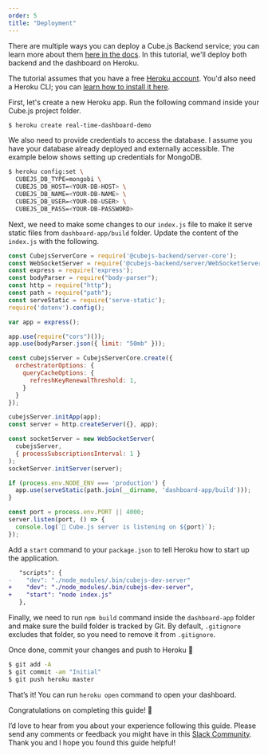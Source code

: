 ```yaml
---
order: 5
title: "Deployment"
---
```


There are multiple ways you can deploy a Cube.js Backend service; you can learn more about them [here in the docs](https://cube.dev/docs/deployment/). In this tutorial, we'll deploy both backend and the dashboard on Heroku.

The tutorial assumes that you have a free [Heroku account](https://signup.heroku.com/signup/dc). You'd also need a Heroku CLI; you can [learn how to install it here](https://devcenter.heroku.com/articles/heroku-cli).

First, let's create a new Heroku app. Run the following command inside your
Cube.js project folder.

```bash
$ heroku create real-time-dashboard-demo
```

We also need to provide credentials to access the database. I assume you have
your database already deployed and externally accessible. The example below
shows setting up credentials for MongoDB.

```bash
$ heroku config:set \
  CUBEJS_DB_TYPE=mongobi \
  CUBEJS_DB_HOST=<YOUR-DB-HOST> \
  CUBEJS_DB_NAME=<YOUR-DB-NAME> \
  CUBEJS_DB_USER=<YOUR-DB-USER> \
  CUBEJS_DB_PASS=<YOUR-DB-PASSWORD>
```

Next, we need to make some changes to our `index.js` file to make it serve
static files from `dashboard-app/build` folder. Update the content of the
`index.js` with the following.

```javascript
const CubejsServerCore = require('@cubejs-backend/server-core');
const WebSocketServer = require('@cubejs-backend/server/WebSocketServer');
const express = require('express');
const bodyParser = require("body-parser");
const http = require("http");
const path = require("path");
const serveStatic = require('serve-static');
require('dotenv').config();

var app = express();

app.use(require("cors")());
app.use(bodyParser.json({ limit: "50mb" }));

const cubejsServer = CubejsServerCore.create({
  orchestratorOptions: {
    queryCacheOptions: {
      refreshKeyRenewalThreshold: 1,
    }
  }
});

cubejsServer.initApp(app);
const server = http.createServer({}, app);

const socketServer = new WebSocketServer(
  cubejsServer,
  { processSubscriptionsInterval: 1 }
);
socketServer.initServer(server);

if (process.env.NODE_ENV === 'production') {
  app.use(serveStatic(path.join(__dirname, 'dashboard-app/build')));
}

const port = process.env.PORT || 4000;
server.listen(port, () => {
  console.log(`🚀 Cube.js server is listening on ${port}`);
});
```

Add a `start` command to your `package.json` to tell Heroku how to start up the
application.

```diff
   "scripts": {
-    "dev": "./node_modules/.bin/cubejs-dev-server"
+    "dev": "./node_modules/.bin/cubejs-dev-server",
+    "start": "node index.js"
   },
```

Finally, we need to run `npm build` command inside the `dashboard-app` folder
and make sure the build folder is tracked by Git. By default, `.gitignore`
excludes that folder, so you need to remove it from `.gitignore`.

Once done, commit your changes and push to Heroku 🚀

```bash
$ git add -A
$ git commit -am "Initial"
$ git push heroku master
```

That’s it! You can run `heroku open` command to open your dashboard.

Congratulations on completing this guide! 🎉

I’d love to hear from you about your experience following this guide. Please send any comments or feedback you might have in this [Slack Community](https://slack.cube.dev). Thank you and I hope you found this guide helpful!
